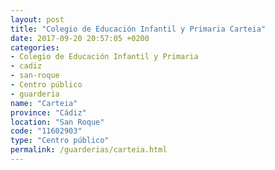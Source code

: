 ```yaml
---
layout: post
title: "Colegio de Educación Infantil y Primaria Carteia"
date: 2017-09-20 20:57:05 +0200
categories:
- Colegio de Educación Infantil y Primaria
- cadiz
- san-roque
- Centro público
- guarderia
name: "Carteia"
province: "Cádiz"
location: "San Roque"
code: "11602903"
type: "Centro público"
permalink: /guarderias/carteia.html
---
```

